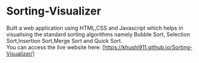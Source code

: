 # Sorting-Visualizer
Built a web application using HTML,CSS and Javascript which helps in visualising the standard sorting algorithms namely Bubble Sort,
Selection Sort,Insertion Sort,Merge Sort and Quick Sort.<br>
You can access the live website here: [https://khushi911.github.io/Sorting-Visualizer/]
